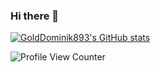 ### Hi there 👋
[![GoldDominik893's GitHub stats](https://github-readme-stats.vercel.app/api?username=GoldDominik893&show_icons=true&theme=transparent&hide_border=true)](https://github.com/anuraghazra/github-readme-stats)

![Profile View Counter](https://komarev.com/ghpvc/?username=GoldDominik893)
<script>
  alert.hello
</script>
